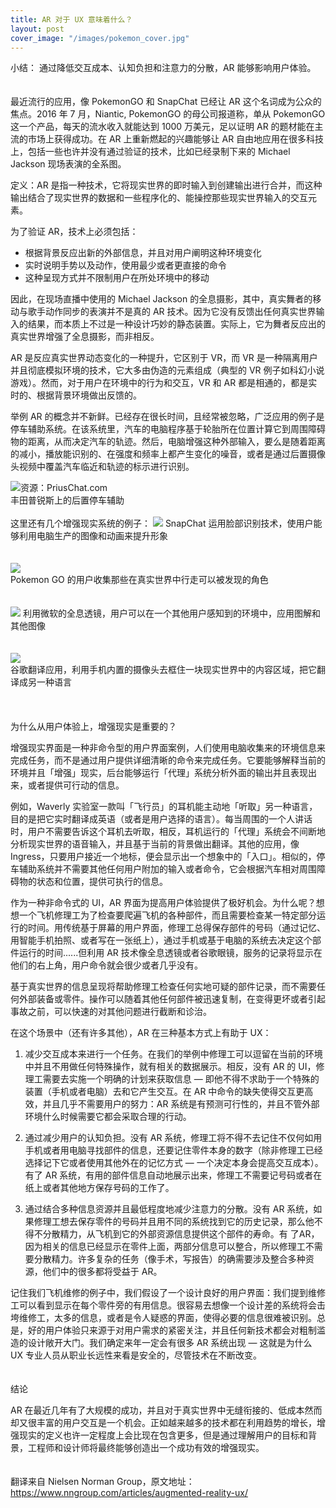 ```yaml
---
title: AR 对于 UX 意味着什么？
layout: post
cover_image: "/images/pokemon_cover.jpg"
---
```

小结：
通过降低交互成本、认知负担和注意力的分散，AR 能够影响用户体验。
<br/>
<br/>
<br/>
最近流行的应用，像 PokemonGO 和 SnapChat 已经让 AR 这个名词成为公众的焦点。2016 年 7 月，Niantic, PokemonGO 的母公司报道称，单从 PokemonGO 这一个产品，每天的流水收入就能达到 1000 万美元，足以证明 AR 的题材能在主流的市场上获得成功。在 AR 上重新燃起的兴趣能够让 AR 自由地应用在很多科技上，包括一些也许并没有通过验证的技术，比如已经录制下来的 Michael Jackson 现场表演的全系图。

定义：AR 是指一种技术，它将现实世界的即时输入到创建输出进行合并，而这种输出结合了现实世界的数据和一些程序化的、能操控那些现实世界输入的交互元素。

为了验证 AR，技术上必须包括：

- 根据背景反应出新的外部信息，并且对用户阐明这种环境变化
- 实时说明手势以及动作，使用最少或者更直接的命令
- 这种呈现方式并不限制用户在所处环境中的移动

因此，在现场直播中使用的 Michael Jackson 的全息摄影，其中，真实舞者的移动与歌手动作同步的表演并不是真的 AR 技术。因为它没有反馈出任何真实世界输入的结果，而本质上不过是一种设计巧妙的静态装置。实际上，它为舞者反应出的真实世界增强了全息摄影，而非相反。

AR 是反应真实世界动态变化的一种提升，它区别于 VR，而 VR 是一种隔离用户并且彻底模拟环境的技术，它大多由伪造的元素组成（典型的 VR 例子如科幻小说游戏）。然而，对于用户在环境中的行为和交互，VR 和 AR 都是相通的，都是实时的、根据背景环境做出反馈的。

举例
AR 的概念并不新鲜。已经存在很长时间，且经常被忽略，广泛应用的例子是停车辅助系统。在该系统里，汽车的电脑程序基于轮胎所在位置计算它到周围障碍物的距离，从而决定汽车的轨迹。然后，电脑增强这种外部输入，要么是随着距离的减小，播放能识别的、在强度和频率上都产生变化的噪音，或者是通过后置摄像头视频中覆盖汽车临近和轨迹的标示进行识别。

![资源：PriusChat.com](/images/pokemon_2.jpg)
<br/>丰田普锐斯上的后置停车辅助
<br/>
<br/>
这里还有几个增强现实系统的例子：
![](/images/pokemon_3.jpg)
SnapChat 运用脸部识别技术，使用户能够利用电脑生产的图像和动画来提升形象
<br/>
<br/>
<br/>
![](/images/pokemon_4.jpg)
<br/>Pokemon GO 的用户收集那些在真实世界中行走可以被发现的角色
<br/>
<br/>
<br/>
![](/images/pokemon_5.jpg)
利用微软的全息透镜，用户可以在一个其他用户感知到的环境中，应用图解和其他图像
<br/>
<br/>
<br/>
![](/images/pokemon_6_1.jpg)
<br/>谷歌翻译应用，利用手机内置的摄像头去框住一块现实世界中的内容区域，把它翻译成另一种语言
<br/>
<br/>
<br/>
<br/>
为什么从用户体验上，增强现实是重要的？

增强现实界面是一种非命令型的用户界面案例，人们使用电脑收集来的环境信息来完成任务，而不是通过用户提供详细清晰的命令来完成任务。它要能够解释当前的环境并且「增强」现实，后台能够运行「代理」系统分析外面的输出并且表现出来，或者提供可行动的信息。

例如，Waverly 实验室一款叫「飞行员」的耳机能主动地「听取」另一种语言，目的是把它实时翻译成英语（或者是用户选择的语言）。每当周围的一个人讲话时，用户不需要告诉这个耳机去听取，相反，耳机运行的「代理」系统会不间断地分析现实世界的语音输入，并且基于当前的背景做出翻译。其他的应用，像 Ingress，只要用户接近一个地标，便会显示出一个想象中的「入口」。相似的，停车辅助系统并不需要其他任何用户附加的输入或者命令，它会根据汽车相对周围障碍物的状态和位置，提供可执行的信息。

作为一种非命令式的 UI，AR 界面为提高用户体验提供了极好机会。为什么呢？想想一个飞机修理工为了检查要爬遍飞机的各种部件，而且需要检查某一特定部分运行的时间。用传统基于屏幕的用户界面，修理工总得保存部件的号码（通过记忆、用智能手机拍照、或者写在一张纸上），通过手机或基于电脑的系统去决定这个部件运行的时间......但利用 AR 技术像全息透镜或者谷歌眼镜，服务的记录将显示在他们的右上角，用户命令就会很少或者几乎没有。

基于真实世界的信息呈现将帮助修理工检查任何实地可疑的部件记录，而不需要任何外部装备或零件。操作可以随着其他任何部件被迅速复制，在变得更坏或者引起事故之前，可以快速的对其他问题进行截断和诊治。

在这个场景中（还有许多其他），AR 在三种基本方式上有助于 UX：

1. 减少交互成本来进行一个任务。在我们的举例中修理工可以逗留在当前的环境中并且不用做任何特殊操作，就有相关的数据展示。相反，没有 AR 的 UI，修理工需要去实施一个明确的计划来获取信息 — 即他不得不求助于一个特殊的装置（手机或者电脑）去和它产生交互。在 AR 中命令的缺失使得交互更高效，并且几乎不需要用户的努力：AR 系统是有预测可行性的，并且不管外部环境什么时候需要它都会采取合理的行动。

2. 通过减少用户的认知负担。没有 AR 系统，修理工将不得不去记住不仅何如用手机或者用电脑寻找部件的信息，还要记住零件本身的数字（除非修理工已经选择记下它或者使用其他外在的记忆方式 — 一个决定本身会提高交互成本）。有了 AR 系统，有用的部件信息自动地展示出来，修理工不需要记号码或者在纸上或者其他地方保存号码的工作了。

3. 通过结合多种信息资源并且最低程度地减少注意力的分散。没有 AR 系统，如果修理工想去保存零件的号码并且用不同的系统找到它的历史记录，那么他不得不分散精力，从飞机到它的外部资源信息提供这个部件的寿命。有 了AR，因为相关的信息已经显示在零件上面，两部分信息可以整合，所以修理工不需要分散精力。许多复杂的任务（像手术，写报告）的确需要涉及整合多种资源，他们中的很多都将受益于 AR。


记住我们飞机维修的例子中，我们假设了一个设计良好的用户界面：我们提到维修工可以看到显示在每个零件旁的有用信息。很容易去想像一个设计差的系统将会击垮维修工，太多的信息，或者是令人疑惑的界面，使得必要的信息很难被识别。总是，好的用户体验只来源于对用户需求的紧密关注，并且任何新技术都会对粗制滥造的设计敞开大门。我们确定来年一定会有很多 AR 系统出现 — 这就是为什么 UX 专业人员从职业长远性来看是安全的，尽管技术在不断改变。
<br/>
<br/>
<br/>
结论

AR 在最近几年有了大规模的成功，并且对于真实世界中无缝衔接的、低成本然而却又很丰富的用户交互是一个机会。正如越来越多的技术都在利用趋势的增长，增强现实的定义也许一定程度上会比现在包含更多，但是通过理解用户的目标和背景，工程师和设计师将最终能够创造出一个成功有效的增强现实。
<br/>
<br/>
<br/>
翻译来自 Nielsen Norman Group，原文地址：https://www.nngroup.com/articles/augmented-reality-ux/


